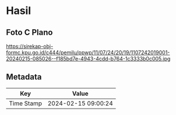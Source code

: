 # Hasil

## Foto C Plano

https://sirekap-obj-formc.kpu.go.id/c444/pemilu/ppwp/11/07/24/20/19/1107242019001-20240215-085026--f185bd7e-4943-4cdd-b764-1c3333b0c005.jpg


## Metadata

| Key        | Value               |
| ---------- | ------------------- |
| Time Stamp | 2024-02-15 09:00:24 |



